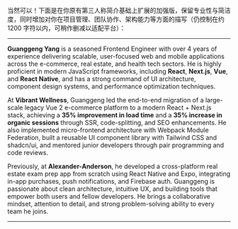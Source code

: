 当然可以！下面是在你原有第三人称简介基础上扩展的加强版，保留专业性与简洁度，同时增加对你在项目管理、团队协作、架构能力等方面的描写（仍控制在约 1200 字符以内，可稍作删减以适配平台）：

---

**Guanggeng Yang** is a seasoned Frontend Engineer with over 4 years of experience delivering scalable, user-focused web and mobile applications across the e-commerce, real estate, and health tech sectors. He is highly proficient in modern JavaScript frameworks, including **React**, **Next.js**, **Vue**, and **React Native**, and has a strong command of UI architecture, component design systems, and performance optimization techniques.

At **Vibrant Wellness**, Guanggeng led the end-to-end migration of a large-scale legacy Vue 2 e-commerce platform to a modern React + Next.js stack, achieving a **35% improvement in load time** and a **35% increase in organic sessions** through SSR, code-splitting, and SEO enhancements. He also implemented micro-frontend architecture with Webpack Module Federation, built a reusable UI component library with Tailwind CSS and shadcn/ui, and mentored junior developers through pair programming and code reviews.

Previously, at **Alexander-Anderson**, he developed a cross-platform real estate exam prep app from scratch using React Native and Expo, integrating in-app purchases, push notifications, and Firebase auth. Guanggeng is passionate about clean architecture, intuitive UX, and building tools that empower both users and fellow developers. He brings a collaborative mindset, attention to detail, and strong problem-solving ability to every team he joins.

---
